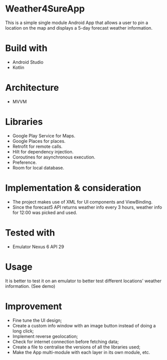 # Weather4SureApp
This is a simple single module Android App that allows a user to pin a location on the map and displays a 5-day forecast weather information.

# Build with
- Android Studio
- Kotlin

# Architecture
- MVVM

# Libraries
- Google Play Service for Maps.
- Google Places for places.
- Retrofit for remote calls.
- Hilt for dependency injection.
- Coroutines for asynchronous execution.
- Preference.
- Room for local database.

# Implementation & consideration
- The project makes use of XML for UI components and ViewBinding.
- Since the forecast5 API returns weather info every 3 hours, weather info for 12:00 was picked and used.

# Tested with
- Emulator Nexus 6 API 29

# Usage
It is better to test it on an emulator to better test different locations' weather information. (See demo)

# Improvement
- Fine tune the UI design;
- Create a custom info window with an image button instead of doing a long click;
- Implement reverse geolocation;
- Check for internet connection before fetching data;
- Create a file to centralise the versions of all the libraries used;
- Make the App multi-module with each layer in its own module, etc.